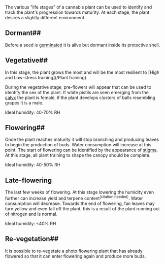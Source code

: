The various "life stages" of a cannabis plant can be used to identify and track the plant's progression towards maturity. At each stage, the plant desires a slightly different environment.

## Dormant##
Before a seed is [germinated](/Seeds#germination_methods) it is alive but dormant inside its protective shell.

## Vegetative##
In this stage, the plant grows the most and will be the most resilient to [High and Low-stress training](/Plant training).

During the vegetative stage, pre-flowers will appear that can be used to identify the sex of the plant. If white pistils are seen emerging from the [calyx](/Anatomy_of_Cannabis#calyx) the plant is female, if the plant develops clusters of balls resembling grapes it is a male.

Ideal humidity: 40-70% RH

## Flowering##
Once the plant reaches maturity it will stop branching and producing leaves to begin the production of buds. Water consumption will increase at this point. The start of flowering can be identified by the appearance of [stigma](/Anatomy_of_Cannabis#stigma). At this stage, all plant training to shape the canopy should be complete.

Ideal humidity: 40-50% RH

## Late-flowering ##
The last few weeks of flowering. At this stage lowering the humidity even further can increase yield and terpene content<sup>[citation needed]</sup>. Water consumption will decrease. Towards the end of flowering, fan leaves may turn yellow and even fall off the plant, this is a result of the plant running out of nitrogen and is normal.

Ideal humidity: <40% RH

## Re-vegetation##
It is possible to re-vegetate a photo flowering plant that has already flowered so that it can enter flowering again and produce more buds.